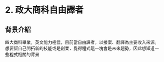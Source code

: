 # 2. 政大商科自由譯者

## 背景介紹
四大商科畢業，英文能力極佳，目前當自由譯者，以接案、翻譯為主要收入來源。想要幫自己開拓新的技能或是創業，覺得程式這一塊會是未來趨勢，因此想知道一些程式相關的背景

## 